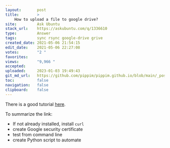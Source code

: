 ```yaml
---
layout:       post
title:        >
    How to upload a file to google drive?
site:         Ask Ubuntu
stack_url:    https://askubuntu.com/q/1336610
type:         Answer
tags:         sync rsync google-drive grive
created_date: 2021-05-06 21:54:15
edit_date:    2021-05-06 22:27:08
votes:        "2 "
favorites:    
views:        "9,966 "
accepted:     
uploaded:     2023-01-03 19:49:43
git_md_url:   https://github.com/pippim/pippim.github.io/blob/main/_posts/2021/2021-05-06-How-to-upload-a-file-to-google-drive_.md
toc:          false
navigation:   false
clipboard:    false
---
```


There is a good tutorial [here](https://towardsdatascience.com/uploading-files-to-google-drive-directly-from-the-terminal-using-curl-2b89db28bb06).

To summarize the link:

- If not already installed, install `curl`
- create Google security certificate
- test from command line
- create Python script to automate


